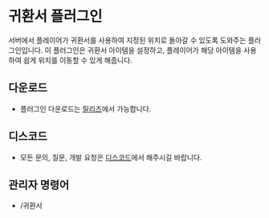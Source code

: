 # 귀환서 플러그인
서버에서 플레이어가 귀환서를 사용하여 지정된 위치로 돌아갈 수 있도록 도와주는 플러그인입니다. 
이 플러그인은 귀환서 아이템을 설정하고, 플레이어가 해당 아이템을 사용하여 쉽게 위치를 이동할 수 있게 해줍니다.

## 다운로드
* 플러그인 다운로드는 [릴리즈](https://github.com/Dalkubi-Plugin/ButterRecallTicket/releases)에서 가능합니다.

## 디스코드
* 모든 문의, 질문, 개발 요청은 [디스코드]([https://github.com/Dalkubi-Plugin/ButterRecallTicket/releases](https://discord.gg/V83PSCQ5ZS))에서 해주시길 바랍니다.

## 관리자 명령어
* /귀환서
